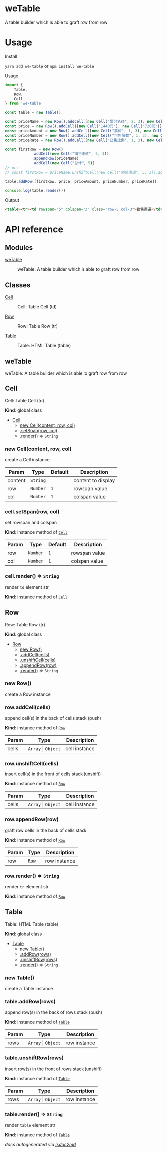 # weTable
A table builder which is able to graft row from row

# Usage

Install

`yarn add we-table` or `npm install we-table`

Usage

```javascript
import {
    Table,
    Row,
    Cell
} from 'we-table'

const table = new Table()

const priceName = new Row().addCell([new Cell("票价名称", 2, 3), new Cell("三楼200元"), new Cell("内场280元")])
const price = new Row().addCell([new Cell("1440元"), new Cell("720元")])
const priceAmount = new Row().addCell([new Cell("票价", 1, 3), new Cell(144000), new Cell(72000)])
const priceNumber = new Row().addCell([new Cell("可售张数", 1, 3), new Cell(9), new Cell(9)])
const priceRate = new Row().addCell([new Cell("已售比例", 1, 3), new Cell(0.5), new Cell(0.5)])

const firstRow = new Row()
            .addCell(new Cell("销售渠道", 5, 3))
            .appendRow(priceName)
            .addCell(new Cell("总计", 5))
// or:
// const firstRow = priceName.unshiftCell(new Cell("销售渠道", 5, 3)).addCell(new Cell("总计", 5))

table.addRow([firstRow, price, priceAmount, priceNumber, priceRate])

console.log(table.render())

```
Output

```html
<table><tr><td rowspan="5" colspan="3" class="row-5 col-3">销售渠道</td><td rowspan="2" colspan="3" class="row-2 col-3">票价名称</td><td >三楼200元</td><td >内场280元</td><td rowspan="5" class="row-5">总计</td></tr><tr><td >1440元</td><td >720元</td></tr><tr><td colspan="3" class="col-3">票价</td><td >144000</td><td >72000</td></tr><tr><td colspan="3" class="col-3">可售张数</td><td >9</td><td >9</td></tr><tr><td colspan="3" class="col-3">已售比例</td><td >0.5</td><td >0.5</td></tr></table>
```

# API reference

## Modules

<dl>
<dt><a href="#module_weTable">weTable</a></dt>
<dd><p>weTable: A table builder which is able to graft row from row</p>
</dd>
</dl>

## Classes

<dl>
<dt><a href="#Cell">Cell</a></dt>
<dd><p>Cell: Table Cell (td)</p>
</dd>
<dt><a href="#Row">Row</a></dt>
<dd><p>Row: Table Row (tr)</p>
</dd>
<dt><a href="#Table">Table</a></dt>
<dd><p>Table: HTML Table (table)</p>
</dd>
</dl>

<a name="module_weTable"></a>

## weTable
weTable: A table builder which is able to graft row from row

<a name="Cell"></a>

## Cell
Cell: Table Cell (td)

**Kind**: global class  

* [Cell](#Cell)
    * [new Cell(content, row, col)](#new_Cell_new)
    * [.setSpan(row, col)](#Cell+setSpan)
    * [.render()](#Cell+render) ⇒ <code>String</code>

<a name="new_Cell_new"></a>

### new Cell(content, row, col)
create a Cell instance


| Param | Type | Default | Description |
| --- | --- | --- | --- |
| content | <code>String</code> |  | content to display |
| row | <code>Number</code> | <code>1</code> | rowspan value |
| col | <code>Number</code> | <code>1</code> | colspan value |

<a name="Cell+setSpan"></a>

### cell.setSpan(row, col)
set rowspan and colspan

**Kind**: instance method of [<code>Cell</code>](#Cell)  

| Param | Type | Default | Description |
| --- | --- | --- | --- |
| row | <code>Number</code> | <code>1</code> | rowspan value |
| col | <code>Number</code> | <code>1</code> | colspan value |

<a name="Cell+render"></a>

### cell.render() ⇒ <code>String</code>
render `td` element str

**Kind**: instance method of [<code>Cell</code>](#Cell)  
<a name="Row"></a>

## Row
Row: Table Row (tr)

**Kind**: global class  

* [Row](#Row)
    * [new Row()](#new_Row_new)
    * [.addCell(cells)](#Row+addCell)
    * [.unshiftCell(cells)](#Row+unshiftCell)
    * [.appendRow(row)](#Row+appendRow)
    * [.render()](#Row+render) ⇒ <code>String</code>

<a name="new_Row_new"></a>

### new Row()
create a Row instance

<a name="Row+addCell"></a>

### row.addCell(cells)
append cell(s) in the back of cells stack (push)

**Kind**: instance method of [<code>Row</code>](#Row)  

| Param | Type | Description |
| --- | --- | --- |
| cells | <code>Array</code> \| <code>Object</code> | cell instance |

<a name="Row+unshiftCell"></a>

### row.unshiftCell(cells)
insert cell(s) in the front of cells stack (unshift)

**Kind**: instance method of [<code>Row</code>](#Row)  

| Param | Type | Description |
| --- | --- | --- |
| cells | <code>Array</code> \| <code>Object</code> | cell instance |

<a name="Row+appendRow"></a>

### row.appendRow(row)
graft row cells in the back of cells stack

**Kind**: instance method of [<code>Row</code>](#Row)  

| Param | Type | Description |
| --- | --- | --- |
| row | [<code>Row</code>](#Row) | row instance |

<a name="Row+render"></a>

### row.render() ⇒ <code>String</code>
render `tr` element str

**Kind**: instance method of [<code>Row</code>](#Row)  
<a name="Table"></a>

## Table
Table: HTML Table (table)

**Kind**: global class  

* [Table](#Table)
    * [new Table()](#new_Table_new)
    * [.addRow(rows)](#Table+addRow)
    * [.unshiftRow(rows)](#Table+unshiftRow)
    * [.render()](#Table+render) ⇒ <code>String</code>

<a name="new_Table_new"></a>

### new Table()
create a Table instance

<a name="Table+addRow"></a>

### table.addRow(rows)
append row(s) in the back of rows stack (push)

**Kind**: instance method of [<code>Table</code>](#Table)  

| Param | Type | Description |
| --- | --- | --- |
| rows | <code>Array</code> \| <code>Object</code> | row instance |

<a name="Table+unshiftRow"></a>

### table.unshiftRow(rows)
insert row(s) in the front of rows stack (unshift)

**Kind**: instance method of [<code>Table</code>](#Table)  

| Param | Type | Description |
| --- | --- | --- |
| rows | <code>Array</code> \| <code>Object</code> | row instance |

<a name="Table+render"></a>

### table.render() ⇒ <code>String</code>
render `table` element str

**Kind**: instance method of [<code>Table</code>](#Table)  

*docs autogenerated via [jsdoc2md](https://github.com/jsdoc2md/jsdoc-to-markdown)*
